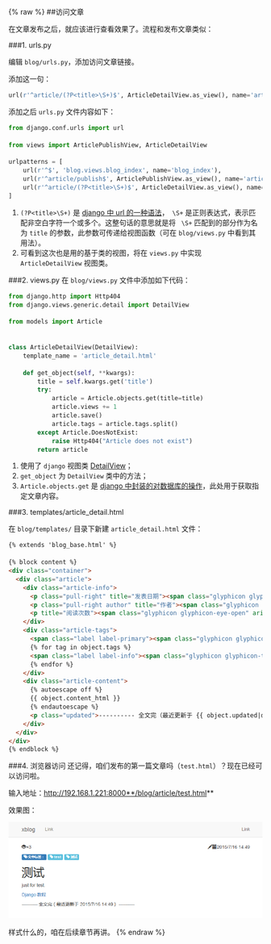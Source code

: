 {% raw %}
##访问文章

在文章发布之后，就应该进行查看效果了。流程和发布文章类似：

###1. urls.py

编辑 `blog/urls.py`，添加访问文章链接。

添加这一句：

```python
url(r'^article/(?P<title>\S+)$', ArticleDetailView.as_view(), name='article_detail'),
```

添加之后 `urls.py` 文件内容如下：

```python
from django.conf.urls import url

from views import ArticlePublishView, ArticleDetailView

urlpatterns = [
    url(r'^$', 'blog.views.blog_index', name='blog_index'),
    url(r'^article/publish$', ArticlePublishView.as_view(), name='article_publish'),
    url(r'^article/(?P<title>\S+)$', ArticleDetailView.as_view(), name='article_detail'),
]
```

1. `(?P<title>\S+)` 是 [django 中 url 的一种语法](https://docs.djangoproject.com/en/1.8/topics/http/urls/)，` \S+` 是正则表达式，表示匹配非空白字符一个或多个。这整句话的意思就是将 ` \S+` 匹配到的部分作为名为 `title` 的参数，此参数可传递给视图函数（可在 `blog/views.py` 中看到其用法）。
2. 可看到这次也是用的基于类的视图，将在 `views.py` 中实现 `ArticleDetailView` 视图类。


###2. views.py
在 `blog/views.py` 文件中添加如下代码：

```python
from django.http import Http404
from django.views.generic.detail import DetailView

from models import Article


class ArticleDetailView(DetailView):
    template_name = 'article_detail.html'

    def get_object(self, **kwargs):
        title = self.kwargs.get('title')
        try:
            article = Article.objects.get(title=title)
            article.views += 1
            article.save()
            article.tags = article.tags.split()
        except Article.DoesNotExist:
            raise Http404("Article does not exist")
        return article
```

1. 使用了 `django` 视图类 [DetailView](https://docs.djangoproject.com/en/1.8/ref/class-based-views/generic-display/#detailview)；
2. `get_object` 为 `DetailView` 类中的方法；
3. `Article.objects.get` 是 [django 中封装的对数据库的操作](https://docs.djangoproject.com/en/1.8/ref/models/querysets/)，此处用于获取指定文章内容。

###3. templates/article_detail.html

在 `blog/templates/` 目录下新建 `article_detail.html` 文件：

```html
{% extends 'blog_base.html' %}

{% block content %}
<div class="container">
  <div class="article">
    <div class="article-info">
      <p class="pull-right" title="发表日期"><span class="glyphicon glyphicon-calendar" aria-hidden="true"></span>{{ object.created|date:"Y/n/j G:i" }}</p>
      <p class="pull-right author" title="作者"><span class="glyphicon glyphicon-pencil" aria-hidden="true"></span>{{ object.author }}</p>
      <p title="阅读次数"><span class="glyphicon glyphicon-eye-open" aria-hidden="true"></span>&times;{{ object.views }}</p>
    </div>
    <div class="article-tags">
      <span class="label label-primary"><span class="glyphicon glyphicon-tags" aria-hidden="true"></span> 文章标签：</span>
      {% for tag in object.tags %}
      <span class="label label-info"><span class="glyphicon glyphicon-tag" aria-hidden="true"></span> {{ tag }}</span>
      {% endfor %}
    </div>
    <div class="article-content">
      {% autoescape off %}
      {{ object.content_html }}
      {% endautoescape %}
      <p class="updated">---------- 全文完（最近更新于 {{ object.updated|date:"Y/n/j G:i" }}） ----------</p>
    </div>
  </div>
</div>
{% endblock %}
```

###4. 浏览器访问
还记得，咱们发布的第一篇文章吗（`test.html`）？现在已经可以访问啦。

输入地址：http://192.168.1.221:8000**/blog/article/test.html**

效果图：

![](/img/blog_article_detail_001.png)

样式什么的，咱在后续章节再讲。
{% endraw %}
